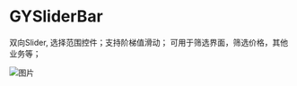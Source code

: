 # GYSliderBar
双向Slider, 选择范围控件；支持阶梯值滑动； 可用于筛选界面，筛选价格，其他业务等；


![图片](http://qyanblog.oss-cn-shenzhen.aliyuncs.com/gySliderBar.PNG)
